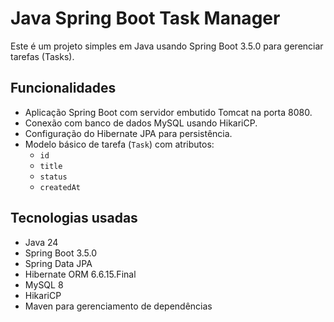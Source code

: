 # Java Spring Boot Task Manager

Este é um projeto simples em Java usando Spring Boot 3.5.0 para gerenciar tarefas (Tasks).

## Funcionalidades

- Aplicação Spring Boot com servidor embutido Tomcat na porta 8080.
- Conexão com banco de dados MySQL usando HikariCP.
- Configuração do Hibernate JPA para persistência.
- Modelo básico de tarefa (`Task`) com atributos:
  - `id`
  - `title`
  - `status`
  - `createdAt`

## Tecnologias usadas

- Java 24
- Spring Boot 3.5.0
- Spring Data JPA
- Hibernate ORM 6.6.15.Final
- MySQL 8
- HikariCP
- Maven para gerenciamento de dependências

